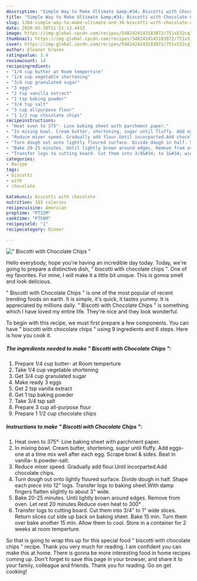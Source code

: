 ```yaml
---
description: "Simple Way to Make Ultimate &amp;#34; Biscotti with Chocolate Chips &amp;#34;"
title: "Simple Way to Make Ultimate &amp;#34; Biscotti with Chocolate Chips &amp;#34;"
slug: 1384-simple-way-to-make-ultimate-and-34-biscotti-with-chocolate-chips-and-34
date: 2020-05-30T11:51:13.441Z
image: https://img-global.cpcdn.com/recipes/5482424143183872/751x532cq70/biscotti-with-chocolate-chips-recipe-main-photo.jpg
thumbnail: https://img-global.cpcdn.com/recipes/5482424143183872/751x532cq70/biscotti-with-chocolate-chips-recipe-main-photo.jpg
cover: https://img-global.cpcdn.com/recipes/5482424143183872/751x532cq70/biscotti-with-chocolate-chips-recipe-main-photo.jpg
author: Eleanor Graves
ratingvalue: 3.4
reviewcount: 14
recipeingredient:
- "1/4 cup butter at Room temperture"
- "1/4 cup vegetable shortening"
- "3/4 cup granulated sugar"
- "3 eggs"
- "2 tsp vanilla extract"
- "1 tsp baking powder"
- "3/4 tsp salt"
- "3 cup allpurpose flour"
- "1 1/2 cup chocolate chips"
recipeinstructions:
- "Heat oven to 375°· Line baking sheet with parchment paper."
- "In mixing bowl. Cream butter, shortening, sugar until fluffy. Add eggs- one at a time mix well after each egg. Scrape bowl &amp; sides. Beat in vanilla- b.powder-salt."
- "Reduce mixer speed. Gradually add flour.Until incorparted.Add chocolate chips."
- "Turn dough out onto lightly floured surface. Divide dough in half. Shape each piece into 12&#34; logs. Transfer logs to baking sheet.With damp fingers flatten slightly to about 3&#34; wide."
- "Bake 20-25 minutes. Until lightly brown around edges. Remove from oven. Let rest 20 minutes.Reduce oven heat to 300° ."
- "Transfer logs to cutting board. Cut them into 3/4&#34; to 1&#34; wide slices. Return slices cut side up back on baking sheet. Bake 15 min. Turn them over bake another 15 min. Allow them to cool.  Store in a container for 2 weeks at room temperture."
categories:
- Recipe
tags:
- biscotti
- with
- chocolate

katakunci: biscotti with chocolate 
nutrition: 163 calories
recipecuisine: American
preptime: "PT15M"
cooktime: "PT58M"
recipeyield: "1"
recipecategory: Dinner

---
```



![&#34; Biscotti with Chocolate Chips &#34;](https://img-global.cpcdn.com/recipes/5482424143183872/751x532cq70/biscotti-with-chocolate-chips-recipe-main-photo.jpg)

Hello everybody, hope you're having an incredible day today. Today, we're going to prepare a distinctive dish, &#34; biscotti with chocolate chips &#34;. One of my favorites. For mine, I will make it a little bit unique. This is gonna smell and look delicious.



&#34; Biscotti with Chocolate Chips &#34; is one of the most popular of recent trending foods on earth. It is simple, it's quick, it tastes yummy. It is appreciated by millions daily. &#34; Biscotti with Chocolate Chips &#34; is something which I have loved my entire life. They're nice and they look wonderful.


To begin with this recipe, we must first prepare a few components. You can have &#34; biscotti with chocolate chips &#34; using 9 ingredients and 6 steps. Here is how you cook it.

<!--inarticleads1-->

##### The ingredients needed to make &#34; Biscotti with Chocolate Chips &#34;:

1. Prepare 1/4 cup butter- at Room temperture
1. Take 1/4 cup vegetable shortening
1. Get 3/4 cup granulated sugar
1. Make ready 3 eggs
1. Get 2 tsp vanilla extract
1. Get 1 tsp baking powder
1. Take 3/4 tsp salt
1. Prepare 3 cup all-purpose flour
1. Prepare 1 1/2 cup chocolate chips




<!--inarticleads2-->

##### Instructions to make &#34; Biscotti with Chocolate Chips &#34;:

1. Heat oven to 375°· Line baking sheet with parchment paper.
1. In mixing bowl. Cream butter, shortening, sugar until fluffy. Add eggs- one at a time mix well after each egg. Scrape bowl &amp; sides. Beat in vanilla- b.powder-salt.
1. Reduce mixer speed. Gradually add flour.Until incorparted.Add chocolate chips.
1. Turn dough out onto lightly floured surface. Divide dough in half. Shape each piece into 12&#34; logs. Transfer logs to baking sheet.With damp fingers flatten slightly to about 3&#34; wide.
1. Bake 20-25 minutes. Until lightly brown around edges. Remove from oven. Let rest 20 minutes.Reduce oven heat to 300° .
1. Transfer logs to cutting board. Cut them into 3/4&#34; to 1&#34; wide slices. Return slices cut side up back on baking sheet. Bake 15 min. Turn them over bake another 15 min. Allow them to cool.  Store in a container for 2 weeks at room temperture.




So that is going to wrap this up for this special food &#34; biscotti with chocolate chips &#34; recipe. Thank you very much for reading. I am confident you can make this at home. There is gonna be more interesting food in home recipes coming up. Don't forget to save this page in your browser, and share it to your family, colleague and friends. Thank you for reading. Go on get cooking!
